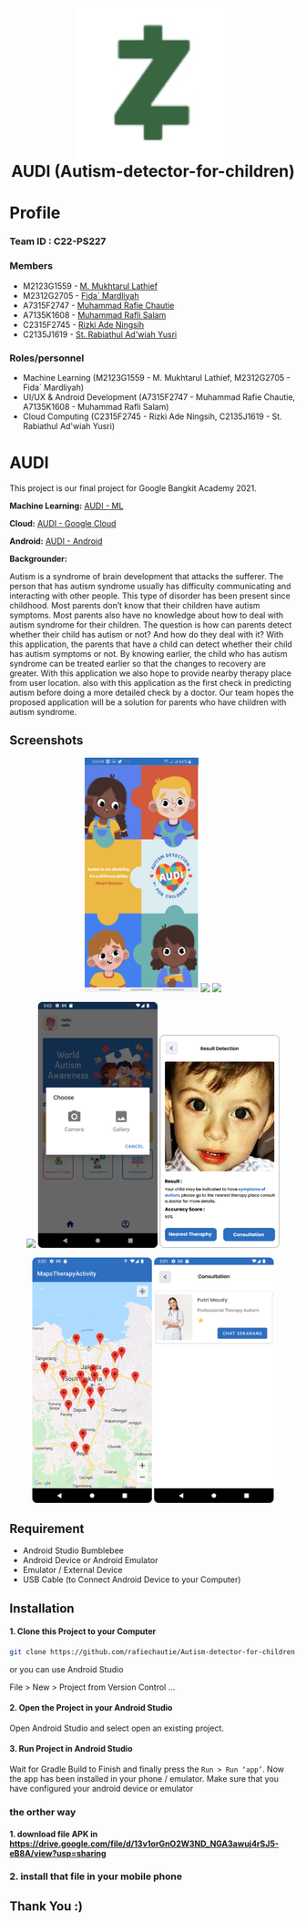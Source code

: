 <h1 align="center">
  <img align="center" src="ZENVEST 1.jpg"  width="270"></img>
<br>
AUDI (Autism-detector-for-children)
</h1>

# Profile

### Team ID : C22-PS227

### Members

* M2123G1559 - [M. Mukhtarul Lathief](https://github.com/lathief)
* M2312G2705 - [Fida` Mardliyah](https://github.com/fidamardliyah)
* A7315F2747 - [Muhammad Rafie Chautie](https://github.com/rafiechautie)
* A7135K1608 - [Muhammad Rafli Salam](https://github.com/raflisalam)
* C2315F2745 - [Rizki Ade Ningsih](https://github.com/rizkiade18)
* C2135J1619 - [St. Rabiathul Ad'wiah Yusri](https://github.com/wiahy)

### Roles/personnel

* Machine Learning (M2123G1559 - M. Mukhtarul Lathief, M2312G2705 - Fida` Mardliyah)
* UI/UX & Android Development (A7315F2747 - Muhammad Rafie Chautie, A7135K1608 - Muhammad Rafli Salam)
* Cloud Computing (C2315F2745 - Rizki Ade Ningsih, C2135J1619 - St. Rabiathul Ad'wiah Yusri)

# AUDI
This project is our final project for Google Bangkit Academy 2021.

**Machine Learning:**
[AUDI - ML](https://github.com/rafiechautie/Autism-detector-for-children/tree/main/Machine-Learning)

**Cloud:**
[AUDI - Google Cloud](https://github.com/rafiechautie/Autism-detector-for-children/tree/main/Cloud-Computing)

**Android:**
[AUDI - Android](https://github.com/rafiechautie/Autism-detector-for-children/tree/main/Mobile-Development)


**Backgrounder:**

Autism is a syndrome of brain development that attacks the sufferer. The person that has autism syndrome usually has difficulty communicating and interacting with other people. This type of disorder has been present since childhood. Most parents don’t know that their children have autism symptoms. Most parents also have no knowledge about how to deal with autism syndrome for their children. The question is how can parents detect whether their child has autism or not? And how do they deal with it? With this application, the parents that have a child can detect whether their child has autism symptoms or not. By knowing earlier, the child who has autism syndrome can be treated earlier so that the changes to recovery are greater. With this application we also hope to provide nearby therapy place from user location. also with this application as the first check in predicting autism before doing a more detailed check by a doctor. Our team hopes the proposed application will be a solution for parents who have children with autism syndrome.

## Screenshots

<p align="center">
  <img src="https://github.com/rafiechautie/Autism-detector-for-children/blob/main/splashscreen.jpeg" width="200">
  <img src="login.jpeg" width="200">
  <img src="/register.jpeg" width="200">
</p>

<p align="center">
  <img src="main.png" width="210">
  <img src="https://github.com/rafiechautie/Autism-detector-for-children/blob/main/consultation2.png" width="210">
  <img src="https://github.com/rafiechautie/Autism-detector-for-children/blob/main/Halaman%20Detecion.png" width="210">
</p>

<p align="center">
  <img src="https://github.com/rafiechautie/Autism-detector-for-children/blob/main/map.png" width="210">
  <img src="https://github.com/rafiechautie/Autism-detector-for-children/blob/main/consultation.png" width="210">
</p>


## Requirement
* Android Studio Bumblebee
* Android Device or Android Emulator 
* Emulator / External Device
* USB Cable (to Connect Android Device to your Computer)

## Installation

#### 1. Clone this Project to your Computer
```bash
git clone https://github.com/rafiechautie/Autism-detector-for-children.git
```

or you can use Android Studio 

File > New > Project from Version Control ...

#### 2. Open the Project in your Android Studio
Open Android Studio and select open an existing project.

#### 3. Run Project in Android Studio
Wait for Gradle Build to Finish and finally press the `Run > Run ‘app’`. Now the app has been installed in your phone / emulator. Make sure that you have configured your android device or emulator 

### the orther way

#### 1. download file APK in https://drive.google.com/file/d/13v1orGnO2W3ND_NGA3awuj4rSJ5-eB8A/view?usp=sharing 
### 2. install that file in your mobile phone

## Thank You :)
